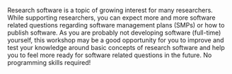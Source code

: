 Research software is a topic of growing interest for many researchers. While supporting researchers, you can expect more and more software related questions regarding software management plans (SMPs) or how to publish software. As you are probably not developing software (full-time) yourself, this workshop may be a good opportunity for you to improve and test your knowledge around basic concepts of research software and help you to feel more ready for software related questions in the future. No programming skills required!